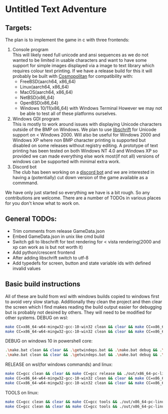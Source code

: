 # Untitled Text Adventure

## Targets:
The plan is to implement the game in c with three frontends:
1. Console program  
   This will likely need full unicode and ansi sequences as we do not wanted to be limited in usable characters and want to have some support for simple images displayed via a image to text library which requires colour text printing.
   If we have a release build for this it will probably be built with [Cosmopolitan](https://github.com/jart/cosmopolitan) for compatibility with:
   * FreeBSD(aarch64, x86_64)
   * Linux(aarch64, x86_64)
   * MacOS(aarch64, x86_64)
   * NetBSD(x86_64)
   * OpenBSD(x86_64)
   * Windows 10/11(x86_64) with Windows Terminal
   However we may not be able to test all of these platforms ourselves.
2. Windows GDI program  
   This is mostly to work around issues with displaying Unicode characters outside of the BMP on Windows.
   We plan to use [libschrift](https://github.com/tomolt/libschrift) for Unicode support on < Windows 2000. Will also be useful for Windows 2000 and Windows XP where non BMP character printing is supported but disabled on some releases without registry editing.
   A prototype of text printing has been tested on both Windows NT 4.0 and Windows XP so provided we can made everything else work most(if not all) versions of windows can be supported with minimal extra work.
3. Discord bot  
   The club has been working on a [discord bot](https://github.com/UTAS-Programming-Club/DiscordBot) and we are interested in having a (potentially) cut down version of the game available as a commmand.

We have only just started so everything we have is a bit rough. So any contributions are welcome. There are a number of TODOs in various places for you don't know what to work on.

## General TODOs:
* Trim comments from release GameData.json
* Embed GameData.json in unix like cmd build
* Switch gdi to libschrift for text rendering for < vista rendering(2000 and xp can work as is but not worth it)
* Add python/crescent frontend
* After adding libschrift switch to utf-8
* Add typedefs for screen, button and state variable ids with defined invalid values


## Basic build instructions
All of these are build from wsl with windows builds copied to windows first to avoid very slow startup. Additionally they clean the project and then clear the screen which I find makes reading the build output easier for debugging but is probably not desired by others. They will need to be modified for other systems.
DEBUG on wsl:
```sh
make CC=x86_64-w64-mingw32-gcc-10-win32 clean && clear && make CC=x86_64-w64-mingw32-gcc-10-win32 debug && cp out/x86_64-w64-mingw32/bin/*game.exe /mnt/c/Projects/PCGAME/Windows/ && /mnt/c/Projects/PCGame/Windows/cmdgame.exe
make CC=x86_64-w64-mingw32-gcc-10-win32 clean && clear && make CC=x86_64-w64-mingw32-gcc-10-win32 debug && cp out/x86_64-w64-mingw32/bin/*game.exe /mnt/c/Projects/PCGAME/Windows/ && /mnt/c/Projects/PCGame/Windows/gdigame.exe
```

DEBUG on windows 10 in powershell core:
```sh
.\make.bat clean && clear && .\getwindeps.bat && .\make.bat debug && .\third_party\cosmos\bin\apelink.exe -l .\third_party\cosmos\bin\ape-x86_64.elf -o .\out\x86_64-pc-linux-cosmo\bin\cmdgame.com .\out\x86_64-pc-linux-cosmo\bin\cmdgame
.\make.bat clean && clear && .\getwindeps.bat && .\make.bat debug && .\third_party\cosmos\bin\apelink.exe -l .\third_party\cosmos\bin\ape-x86_64.elf -o .\out\x86_64-pc-linux-cosmo\bin\gdigame.com .\out\x86_64-pc-linux-cosmo\bin\gdigame
```

RELEASE on wsl(for windows commands) and linux:
```sh
make CC=gcc clean && clear && make CC=gcc release && ./out/x86_64-pc-linux-gnu/bin/cmdgame
make CC=x86_64-w64-mingw32-gcc-10-win32 clean && clear && make CC=x86_64-w64-mingw32-gcc-10-win32 WINDRES=x86_64-w64-mingw32-windres release && cp out/x86_64-w64-mingw32/bin/*game.exe /mnt/c/Projects/PCGAME/Windows/ && /mnt/c/Projects/PCGame/Windows/cmdgame.exe
make CC=x86_64-w64-mingw32-gcc-10-win32 clean && clear && make CC=x86_64-w64-mingw32-gcc-10-win32 WINDRES=x86_64-w64-mingw32-windres release && cp out/x86_64-w64-mingw32/bin/*game.exe /mnt/c/Projects/PCGAME/Windows/ && /mnt/c/Projects/PCGame/Windows/gdigame.exe
```

TOOLS on linux:
```sh
make CC=gcc clean && clear && make CC=gcc tools && ./out/x86_64-pc-linux-gnu/bin/preptext "Some text"
make CC=gcc clean && clear && make CC=gcc tools && ./out/x86_64-pc-linux-gnu/bin/printgamedata GameData.json
```
